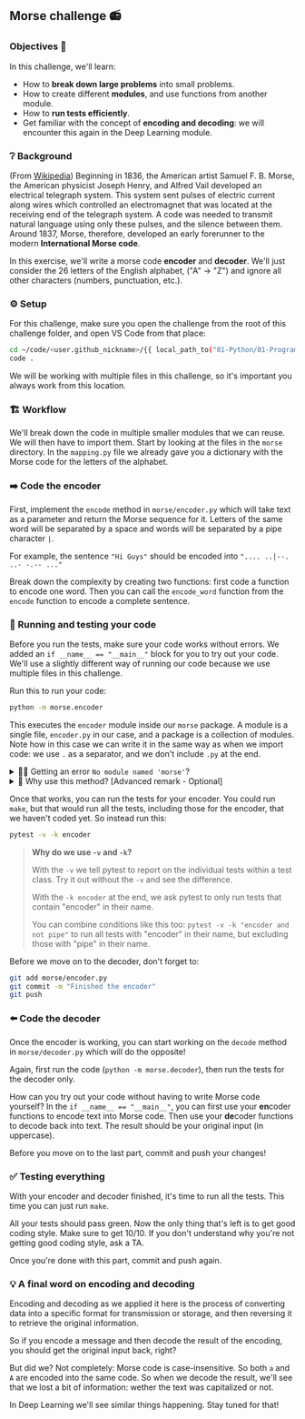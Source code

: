 ## Morse challenge 📻

### Objectives 🎯

In this challenge, we'll learn:
- How to **break down large problems** into small problems.
- How to create different **modules**, and use functions from another module.
- How to **run tests efficiently**.
- Get familiar with the concept of **encoding and decoding**: we will encounter this again in the Deep Learning module.

### ❔ Background

(From [Wikipedia](https://en.wikipedia.org/wiki/Morse_code)) Beginning in 1836, the American artist Samuel F. B. Morse, the American physicist Joseph Henry, and Alfred Vail developed an electrical telegraph system. This system sent pulses of electric current along wires which controlled an electromagnet that was located at the receiving end of the telegraph system. A code was needed to transmit natural language using only these pulses, and the silence between them. Around 1837, Morse, therefore, developed an early forerunner to the modern **International Morse code**.

In this exercise, we'll write a morse code **encoder** and **decoder**. We'll just consider the 26 letters of the English alphabet, ("A" -> "Z") and ignore all other characters (numbers, punctuation, etc.).

### ⚙️ Setup

For this challenge, make sure you open the challenge from the root of this challenge folder, and open VS Code from that place:

```bash
cd ~/code/<user.github_nickname>/{{ local_path_to("01-Python/01-Programming-Basics/06-Morse-Code") }}
code .
```

We will be working with multiple files in this challenge, so it's important you always work from this location.

### 🏗️ Workflow

We'll break down the code in multiple smaller modules that we can reuse. We will then have to import them. Start by looking at the files in the `morse` directory. In the `mapping.py` file we already gave you a dictionary with the Morse code for the letters of the alphabet.

### ➡️ Code the encoder

First, implement the `encode` method in `morse/encoder.py` which will take text as a parameter and return the Morse sequence for it. Letters of the same word will be separated by a space and words will be separated by a pipe character `|`.

For example, the sentence `"Hi Guys"` should be encoded into `".... ..|--. ..- -.-- ..."`

Break down the complexity by creating two functions: first code a function to encode one word. Then you can call the `encode_word` function from the `encode` function to encode a complete sentence.

### 🧪 Running and testing your code

Before you run the tests, make sure your code works without errors. We added an `if __name__ == "__main__"` block for you to try out your code. We'll use a slightly different way of running our code because we use multiple files in this challenge.

Run this to run your code:

```bash
python -m morse.encoder
```

This executes the `encoder` module inside our `morse` package. A module is a single file, `encoder.py` in our case, and a package is a collection of modules. Note how in this case we can write it in the same way as when we import code: we use `.` as a separator, and we don't include `.py` at the end.

<details>
  <summary markdown='span'>
  ⛓️‍💥 Getting an error <code>No module named 'morse'</code>?
  </summary>

Your terminal is probably not based in the root folder of the challenge. Maybe you moved into the `morse` folder? In that case, move one level up in your terminal.

Or did you open VS Code from inside the `morse` folder? In that case, close VS Code, and open it again from the main folder of this challenge.

The location from where you run your code is important when you use multiple files. We'll see ways to make this a bit less tricky later during the bootcamp.

</details>

<details>
  <summary markdown='span'>
  🤔 Why use this method? [Advanced remark - Optional]
  </summary>

Python becomes a bit tricky if you use multiple files.

When we run `python morse/encoder.py`, Python adds the location of the `.py` file to the path where it looks for packages and modules, i.e. `./morse/`. But in there it won't find the `morse` package, bit only the `encoder` and `mapping` module. So to import from `mapping` we'd have to write `from mapping import MORSE`.

The problem is that later on, when we run the tests, Python will add our current location to its search path, not the location of the `.py` files. And so we'd need `from morse.mapping import MORSE` instead.

When we run `python -m morse.encoder`, Python adds our current location to its search path. In there it can find the `morse` module. And so we can write `from morse.mapping import MORSE`. And that will also work with our tests. Problem solved.

</details>

Once that works, you can run the tests for your encoder. You could run `make`, but that would run all the tests, including those for the encoder, that we haven't coded yet. So instead run this:

```bash
pytest -v -k encoder
```

> **Why do we use `-v` and `-k`?**
>
> With the `-v` we tell pytest to report on the individual tests within a test class. Try it out without the `-v` and see the difference.
>
> With the `-k encoder` at the end, we ask pytest to only run tests that contain "encoder" in their name.
>
> You can combine conditions like this too: `pytest -v -k "encoder and not pipe"` to run all tests with "encoder" in their name, but excluding those with "pipe" in their name.

Before we move on to the decoder, don't forget to:

```bash
git add morse/encoder.py
git commit -m "Finished the encoder"
git push
```

### ⬅️ Code the decoder

Once the encoder is working, you can start working on the `decode` method in `morse/decoder.py` which will do the opposite!

Again, first run the code (`python -m morse.decoder`), then run the tests for the decoder only.

How can you try out your code without having to write Morse code yourself? In the `if __name__ == "__main__"`, you can first use your **en**coder functions to encode text into Morse code. Then use your **de**coder functions to decode back into text. The result should be your original input (in uppercase).

Before you move on to the last part, commit and push your changes!

### ✅ Testing everything

With your encoder and decoder finished, it's time to run all the tests. This time you can just run `make`.

All your tests should pass green. Now the only thing that's left is to get good coding style. Make sure to get 10/10. If you don't understand why you're not getting good coding style, ask a TA.

Once you're done with this part, commit and push again.

### 💡 A final word on encoding and decoding

Encoding and decoding as we applied it here is the process of converting data into a specific format for transmission or storage, and then reversing it to retrieve the original information.

So if you encode a message and then decode the result of the encoding, you should get the original input back, right?

But did we? Not completely: Morse code is case-insensitive. So both `a` and `A` are encoded into the same code. So when we decode the result, we'll see that we lost a bit of information: wether the text was capitalized or not.

In Deep Learning we'll see similar things happening. Stay tuned for that!
